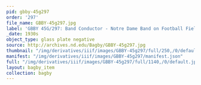 ```yaml
---
pid: gbby-45g297
order: '297'
file_name: GBBY-45g297.jpg
label: 'GBBY 45G/297: Band Conductor - Notre Dame Band on Football Field - c1930s'
_date: 1930s
object_type: glass plate negative
source: http://archives.nd.edu/Bagby/GBBY-45g297.jpg
thumbnail: "/img/derivatives/iiif/images/GBBY-45g297/full/250,/0/default.jpg"
manifest: "/img/derivatives/iiif/images/GBBY-45g297/manifest.json"
full: "/img/derivatives/iiif/images/GBBY-45g297/full/1140,/0/default.jpg"
layout: bagby_item
collection: bagby
---
```


